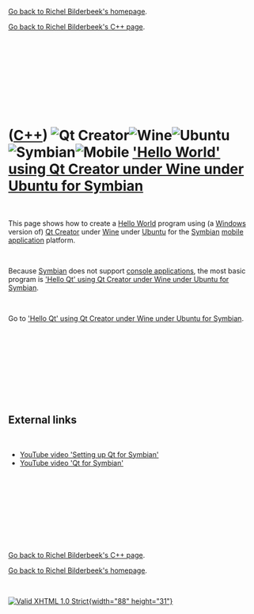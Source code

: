 [Go back to Richel Bilderbeek's homepage](index.htm).

[Go back to Richel Bilderbeek's C++ page](Cpp.htm).

 

 

 

 

 

([C++](Cpp.htm)) ![Qt Creator](PicQtCreator.png)![Wine](PicWine.png)![Ubuntu](PicUbuntu.png)![Symbian](PicSymbian.png)![Mobile](PicMobile.png) ['Hello World' using Qt Creator under Wine under Ubuntu for Symbian](CppHelloWorldQtCreatorWineUbuntuSymbian.htm)
================================================================================================================================================================================================================================================================

 

This page shows how to create a [Hello World](CppHelloWorld.htm) program
using (a [Windows](CppWindows.htm) version of) [Qt
Creator](CppQtCreator.htm) under [Wine](CppWine.htm) under
[Ubuntu](CppUbuntu.htm) for the [Symbian](CppSymbian.htm) [mobile
application](CppMobileApplication.htm) platform.

 

Because [Symbian](CppSymbian.htm) does not support [console
applications](CppConsoleApplication.htm), the most basic program is
['Hello Qt' using Qt Creator under Wine under Ubuntu for
Symbian](CppHelloQtQtCreatorUbuntuSymbian.htm).

 

Go to ['Hello Qt' using Qt Creator under Wine under Ubuntu for
Symbian](CppHelloQtQtCreatorWineUbuntuSymbian.htm).

 

 

 

 

 

External links
--------------

 

-   [YouTube video 'Setting up Qt for
    Symbian'](http://www.youtube.com/watch?v=bGJOQTkdttM)
-   [YouTube video 'Qt for
    Symbian'](http://www.youtube.com/watch?v=Rb43gnZI1A0)

 

 

 

 

 

[Go back to Richel Bilderbeek's C++ page](Cpp.htm).

[Go back to Richel Bilderbeek's homepage](index.htm).

 

[![Valid XHTML 1.0 Strict](valid-xhtml10.png){width="88"
height="31"}](http://validator.w3.org/check?uri=referer)
